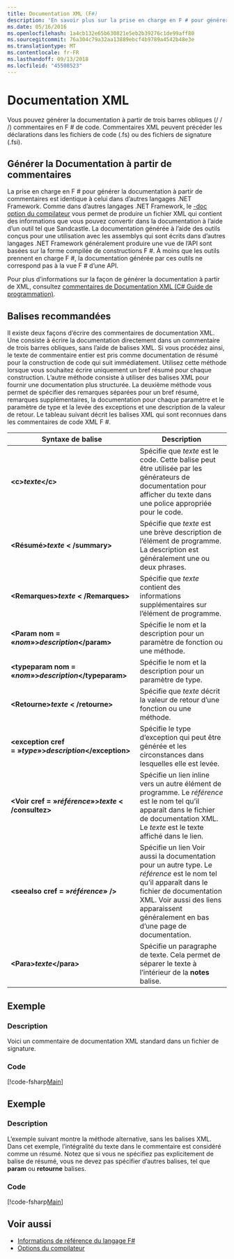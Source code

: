 ```yaml
---
title: Documentation XML (F#)
description: 'En savoir plus sur la prise en charge en F # pour générer la documentation à partir de commentaires.'
ms.date: 05/16/2016
ms.openlocfilehash: 1a4cb132e65b630821e5eb2b39276c1de99aff80
ms.sourcegitcommit: 76a304c79a32aa13889ebcf4b9789a4542b48e3e
ms.translationtype: MT
ms.contentlocale: fr-FR
ms.lasthandoff: 09/13/2018
ms.locfileid: "45508523"
---
```

# <a name="xml-documentation"></a>Documentation XML

Vous pouvez générer la documentation à partir de trois barres obliques (/ / /) commentaires en F # de code. Commentaires XML peuvent précéder les déclarations dans les fichiers de code (.fs) ou des fichiers de signature (.fsi).

## <a name="generating-documentation-from-comments"></a>Générer la Documentation à partir de commentaires

La prise en charge en F # pour générer la documentation à partir de commentaires est identique à celui dans d’autres langages .NET Framework. Comme dans d’autres langages .NET Framework, le [-doc option du compilateur](https://msdn.microsoft.com/library/434394ae-0d4a-459c-a684-bffede519a04) vous permet de produire un fichier XML qui contient des informations que vous pouvez convertir dans la documentation à l’aide d’un outil tel que Sandcastle. La documentation générée à l’aide des outils conçus pour une utilisation avec les assemblys qui sont écrits dans d’autres langages .NET Framework généralement produire une vue de l’API sont basées sur la forme compilée de constructions F #. À moins que les outils prennent en charge F #, la documentation générée par ces outils ne correspond pas à la vue F # d’une API.

Pour plus d’informations sur la façon de générer la documentation à partir de XML, consultez [commentaires de Documentation XML &#40;C&#35; Guide de programmation&#41;](https://msdn.microsoft.com/library/b2s063f7).

## <a name="recommended-tags"></a>Balises recommandées

Il existe deux façons d’écrire des commentaires de documentation XML. Une consiste à écrire la documentation directement dans un commentaire de trois barres obliques, sans l’aide de balises XML. Si vous procédez ainsi, le texte de commentaire entier est pris comme documentation de résumé pour la construction de code qui suit immédiatement. Utilisez cette méthode lorsque vous souhaitez écrire uniquement un bref résumé pour chaque construction. L’autre méthode consiste à utiliser des balises XML pour fournir une documentation plus structurée. La deuxième méthode vous permet de spécifier des remarques séparées pour un bref résumé, remarques supplémentaires, la documentation pour chaque paramètre et le paramètre de type et la levée des exceptions et une description de la valeur de retour. Le tableau suivant décrit les balises XML qui sont reconnues dans les commentaires de code XML F #.

|Syntaxe de balise|Description|
|----------|-----------|
|**&lt;c&gt;***texte***&lt;/c&gt;**|Spécifie que *texte* est le code. Cette balise peut être utilisée par les générateurs de documentation pour afficher du texte dans une police appropriée pour le code.|
|**&lt;Résumé&gt;***texte*** &lt; /summary&gt;**|Spécifie que *texte* est une brève description de l’élément de programme. La description est généralement une ou deux phrases.|
|**&lt;Remarques&gt;***texte*** &lt; /Remarques&gt;**|Spécifie que *texte* contient des informations supplémentaires sur l’élément de programme.|
|**&lt;Param nom = «***nom***»&gt;***description***&lt;/param&gt;**|Spécifie le nom et la description pour un paramètre de fonction ou une méthode.|
|**&lt;typeparam nom = «***nom***»&gt;***description***&lt;/typeparam&gt;**|Spécifie le nom et la description pour un paramètre de type.|
|**&lt;Retourne&gt;***texte*** &lt; /retourne&gt;**|Spécifie que *texte* décrit la valeur de retour d’une fonction ou une méthode.|
|**&lt;exception cref = »***type***»&gt;***description***&lt;/exception&gt;**|Spécifie le type d’exception qui peut être générée et les circonstances dans lesquelles elle est levée.|
|**&lt;Voir cref = »***référence***»&gt;***texte*** &lt; /consultez&gt;**|Spécifie un lien inline vers un autre élément de programme. Le *référence* est le nom tel qu’il apparaît dans le fichier de documentation XML. Le *texte* est le texte affiché dans le lien.|
|**&lt;seealso cref = »***référence***» /&gt;**|Spécifie un lien Voir aussi la documentation pour un autre type. Le *référence* est le nom tel qu’il apparaît dans le fichier de documentation XML. Voir aussi des liens apparaissent généralement en bas d’une page de documentation.|
|**&lt;Para&gt;***texte***&lt;/para&gt;**|Spécifie un paragraphe de texte. Cela permet de séparer le texte à l’intérieur de la **notes** balise.|

## <a name="example"></a>Exemple

### <a name="description"></a>Description

Voici un commentaire de documentation XML standard dans un fichier de signature.

### <a name="code"></a>Code

[!code-fsharp[Main](../../../samples/snippets/fsharp/lang-ref-2/snippet7101.fs)]

## <a name="example"></a>Exemple

### <a name="description"></a>Description

L’exemple suivant montre la méthode alternative, sans les balises XML. Dans cet exemple, l’intégralité du texte dans le commentaire est considéré comme un résumé. Notez que si vous ne spécifiez pas explicitement de balise de résumé, vous ne devez pas spécifier d’autres balises, tel que **param** ou **retourne** balises.

### <a name="code"></a>Code

[!code-fsharp[Main](../../../samples/snippets/fsharp/lang-ref-2/snippet7102.fs)]

## <a name="see-also"></a>Voir aussi

- [Informations de référence du langage F#](index.md)
- [Options du compilateur](compiler-options.md)
